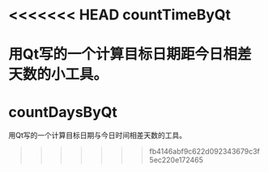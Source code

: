 <<<<<<< HEAD
countTimeByQt
=============

用Qt写的一个计算目标日期距今日相差天数的小工具。
=======
countDaysByQt
=============

用Qt写的一个计算目标日期与今日时间相差天数的工具。
>>>>>>> fb4146abf9c622d092343679c3f5ec220e172465
